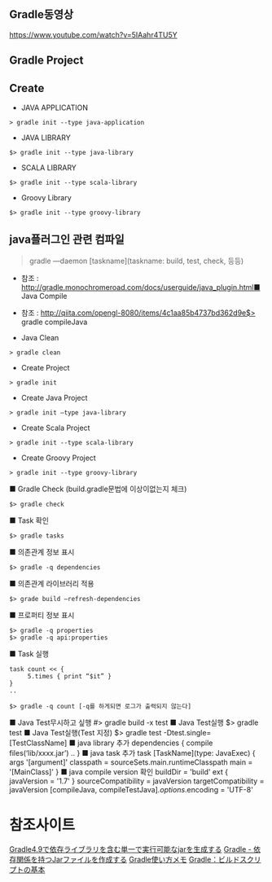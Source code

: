 ## Gradle동영상
https://www.youtube.com/watch?v=5IAahr4TU5Y

## Gradle Project
## Create
* JAVA APPLICATION
```shell
> gradle init --type java-application
```
* JAVA LIBRARY
```shell
$> gradle init --type java-library
```
* SCALA LIBRARY
```shell
$> gradle init --type scala-library
```
* Groovy Library
```shell
$> gradle init --type groovy-library
```

## java플러그인 관련 컴파일
> gradle —daemon [taskname](taskname: build, test, check, 등등)
* 참조 : http://gradle.monochromeroad.com/docs/userguide/java_plugin.html■ Java Compile
* 참조 : http://qiita.com/opengl-8080/items/4c1aa85b4737bd362d9e$> gradle compileJava
  
* Java Clean
```shell
> gradle clean
```

* Create Project
```shell
> gradle init
```

* Create Java Project
```shell
> gradle init —type java-library
```

* Create Scala Project
```shell
> gradle init --type scala-library
```

* Create Groovy Project
```shell
> gradle init --type groovy-library
```

■ Gradle Check (build.gradle문법에 이상이없는지 체크)
```shell
$> gradle check
```

■ Task 확인
```shell
$> gradle tasks
```

■ 의존관계 정보 표시
```shell
$> gradle -q dependencies
```

■ 의존관계 라이브러리 적용
```shell
$> grade build —refresh-dependencies
```

■ 프로퍼티 정보 표시
```shell
$> gradle -q properties
$> gradle -q api:properties
```

■ Task 실행
```shell
task count << {
     5.times { print “$it” }
}
..
```
```shell
$> gradle -q count [-q를 하게되면 로그가 출력되지 않는다]
```
■ Java Test무시하고 싶행
#> gradle build -x test
■ Java Test실행
$> gradle test
■ Java Test실행(Test 지정)
$> gradle test -Dtest.single=[TestClassName]
■ java library 추가
dependencies {
     compile files(‘lib/xxxx.jar’)
..
}
■ java task 추가
task [TaskName](type: JavaExec) {
     args '[argument]'
     classpath = sourceSets.main.runtimeClasspath
     main = '[MainClass]'
}
■ java compile version 확인
buildDir = 'build'
ext {
     javaVersion = '1.7'
}
sourceCompatibility = javaVersion
targetCompatibility = javaVersion
[compileJava, compileTestJava]*.options*.encoding = 'UTF-8'


# 참조사이트
[Gradle4.9で依存ライブラリを含む単一で実行可能なjarを生成する](https://qiita.com/MirrgieRiana/items/d3271f6979c1451207a6)
[Gradle - 依存関係を持つJarファイルを作成する](https://www.codeflow.site/ja/article/gradle__gradle-create-a-jar-file-with-dependencies)
[Gradle使い方メモ](https://qiita.com/opengl-8080/items/4c1aa85b4737bd362d9e)
[Gradle：ビルドスクリプトの基本](https://qiita.com/shoma2da/items/367d0682a1b8c91f5531)
